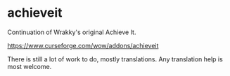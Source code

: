 # achieveit
Continuation of Wrakky's original Achieve It.

https://www.curseforge.com/wow/addons/achieveit

There is still a lot of work to do, mostly translations. Any translation help is most welcome. 
